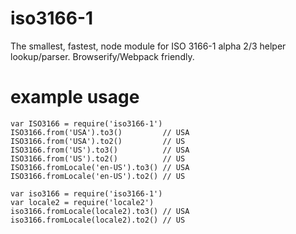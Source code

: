 # iso3166-1
The smallest, fastest, node module for ISO 3166-1 alpha 2/3 helper lookup/parser. Browserify/Webpack friendly.

# example usage
```
var ISO3166 = require('iso3166-1')
ISO3166.from('USA').to3()         // USA
ISO3166.from('USA').to2()         // US
ISO3166.from('US').to3()          // USA
ISO3166.from('US').to2()          // US
ISO3166.fromLocale('en-US').to3() // USA
ISO3166.fromLocale('en-US').to2() // US
```

```
var iso3166 = require('iso3166-1')
var locale2 = require('locale2')
iso3166.fromLocale(locale2).to3() // USA
iso3166.fromLocale(locale2).to2() // US
```
